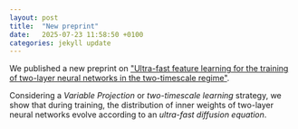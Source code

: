 ```yaml
---
layout: post
title:  "New preprint"
date:   2025-07-23 11:58:50 +0100
categories: jekyll update
---
```


We published a new preprint on ["Ultra-fast feature learning for the training of two-layer neural networks in the two-timescale regime"](https://arxiv.org/abs/2504.18208).

Considering a *Variable Projection* or *two-timescale learning* strategy, we show that during training, the distribution of inner weights of two-layer neural networks evolve according to an *ultra-fast diffusion equation*.
